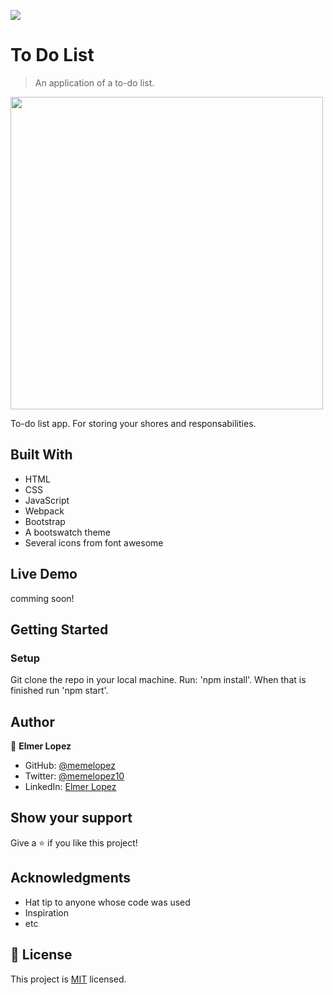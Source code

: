 ![](https://img.shields.io/badge/Microverse-blueviolet)

# To Do List 

> An application of a to-do list.

<img src="https://user-images.githubusercontent.com/6587226/149195573-418b4065-e489-4a95-8c72-dcf9f5991e6c.png" width="500">

To-do list app. For storing your shores and responsabilities.  

## Built With

- HTML
- CSS
- JavaScript
- Webpack
- Bootstrap
- A bootswatch theme
- Several icons from font awesome

## Live Demo

comming soon!


## Getting Started

### Setup

Git clone the repo in your local machine. Run: 'npm install'. When that is finished run 'npm start'.


## Author

👤 **Elmer Lopez**

- GitHub: [@memelopez](https://github.com/memelopez/)
- Twitter: [@memelopez10](https://twitter.com/memelopez10)
- LinkedIn: [Elmer Lopez](https://www.linkedin.com/in/elmer-lopez-51b187200/)

## Show your support

Give a ⭐️ if you like this project!

## Acknowledgments

- Hat tip to anyone whose code was used
- Inspiration
- etc

## 📝 License

This project is [MIT](https://github.com/IjayAbby/Web-Scraper-Ruby-Capstone-Project/blob/development/LICENSE) licensed.
